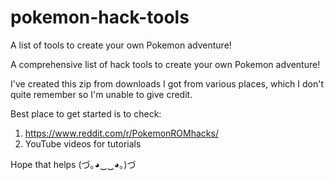 # pokemon-hack-tools
A list of tools to create your own Pokemon adventure!

A comprehensive list of hack tools to create your own Pokemon adventure!

I've created this zip from downloads I got from various places, which I don't quite remember so I'm unable to give credit.

Best place to get started is to check:
1. https://www.reddit.com/r/PokemonROMhacks/
2. YouTube videos for tutorials

Hope that helps
(づ｡◕‿‿◕｡)づ
